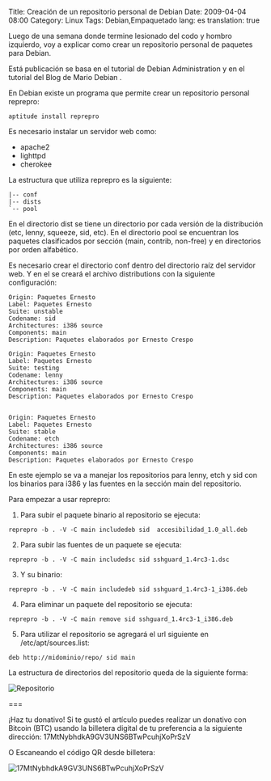 Title: Creación de un repositorio personal de Debian
Date: 2009-04-04 08:00
Category: Linux
Tags: Debian,Empaquetado
lang: es
translation: true

Luego de una semana donde termine lesionado del codo y hombro izquierdo, voy a
explicar como crear un repositorio personal de paquetes para Debian.

Está publicación se basa en el tutorial de Debian Administration y en el tutorial
del Blog de Mario Debian .

En Debian existe un programa que permite crear un repositorio personal reprepro:

```
aptitude install reprepro
```

Es necesario instalar un servidor web como:

* apache2
* lighttpd
* cherokee

La estructura que utiliza reprepro es la siguiente:

```
|-- conf
|-- dists
`-- pool
```

En el directorio dist se tiene un directorio por cada
versión de la distribución (etc, lenny, squeeze, sid, etc).
En el directorio pool se encuentran los paquetes clasificados por
sección (main, contrib, non-free) y en directorios por orden
alfabético.

Es necesario crear el directorio conf dentro del directorio raíz del
servidor web. Y en el se creará el archivo distributions con la siguiente
configuración:

```
Origin: Paquetes Ernesto
Label: Paquetes Ernesto
Suite: unstable
Codename: sid
Architectures: i386 source
Components: main
Description: Paquetes elaborados por Ernesto Crespo

Origin: Paquetes Ernesto
Label: Paquetes Ernesto
Suite: testing
Codename: lenny
Architectures: i386 source
Components: main
Description: Paquetes elaborados por Ernesto Crespo


Origin: Paquetes Ernesto
Label: Paquetes Ernesto
Suite: stable
Codename: etch
Architectures: i386 source
Components: main
Description: Paquetes elaborados por Ernesto Crespo
```
En este ejemplo se va a manejar los repositorios para lenny, etch y sid con los
binarios para i386 y las fuentes en la sección main del repositorio.

Para empezar a usar reprepro:

1. Para subir el paquete binario   al repositorio se ejecuta:

```
reprepro -b . -V -C main includedeb sid  accesibilidad_1.0_all.deb
```

2. Para subir las fuentes de un paquete se ejecuta:

```
reprepro -b . -V -C main includedsc sid sshguard_1.4rc3-1.dsc
```

3. Y su binario:

```
reprepro -b . -V -C main includedeb sid sshguard_1.4rc3-1_i386.deb
```

4. Para eliminar un paquete del repositorio se ejecuta:

```
reprepro -b . -V -C main remove sid sshguard_1.4rc3-1_i386.deb
```

5. Para utilizar el repositorio se agregará el url siguiente en /etc/apt/sources.list:

```
deb http://midominio/repo/ sid main
```

La estructura de directorios del repositorio queda de la siguiente forma:

![Repositorio](./imagenes/reprepo.png)


===

¡Haz tu donativo!
Si te gustó el artículo puedes realizar un donativo con Bitcoin (BTC)
usando la billetera digital de tu preferencia a la siguiente
dirección: 17MtNybhdkA9GV3UNS6BTwPcuhjXoPrSzV

O Escaneando el código QR desde billetera:

![17MtNybhdkA9GV3UNS6BTwPcuhjXoPrSzV](./imagenes/17MtNybhdkA9GV3UNS6BTwPcuhjXoPrSzV.png)
